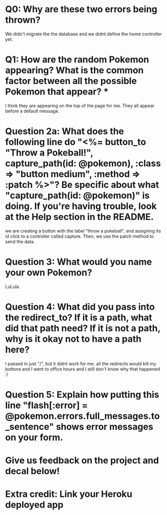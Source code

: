 # Q0: Why are these two errors being thrown?
We didn't migrate the the database and we didnt define the home controller yet.

# Q1: How are the random Pokemon appearing? What is the common factor between all the possible Pokemon that appear? *
I think they are appearing on the top of the page for me. They all appear before a default message.

# Question 2a: What does the following line do "<%= button_to "Throw a Pokeball!", capture_path(id: @pokemon), :class => "button medium", :method => :patch %>"? Be specific about what "capture_path(id: @pokemon)" is doing. If you're having trouble, look at the Help section in the README.
we are creating a button with the label "throw a pokeball", and assigning its id click to a controller called capture. Then, we use the patch method to send the data.

# Question 3: What would you name your own Pokemon?
LuLula
# Question 4: What did you pass into the redirect_to? If it is a path, what did that path need? If it is not a path, why is it okay not to have a path here?

I passed in just "/", but it didnt work for me. all the redirects would kill my buttons and I went to office hours and I still don't know why that happened :/
# Question 5: Explain how putting this line "flash[:error] = @pokemon.errors.full_messages.to_sentence" shows error messages on your form.

# Give us feedback on the project and decal below!



# Extra credit: Link your Heroku deployed app
